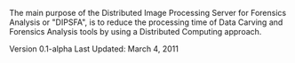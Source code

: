 The main purpose of the Distributed Image Processing Server for Forensics Analysis or "DIPSFA", is to reduce the processing time of Data Carving and Forensics Analysis tools by using a Distributed Computing approach.

Version 0.1-alpha
Last Updated: March 4, 2011